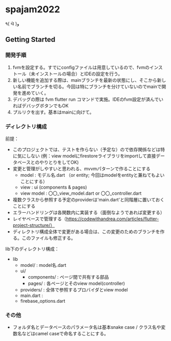 # spajam2022

٩( ᐛ )و

## Getting Started

### 開発手順

1. fvmを設定する。すでにconfigファイルは用意しているので、fvmのインストール（未インストールの場合）とIDEの設定を行う。
2. 新しい機能を追加する際は、mainブランチを最新の状態にし、そこから新しい名前でブランチを切る。今回は特にブランチを分けていないのでmainで開発を進めていく。
3. デバッグの際は fvm flutter run コマンドで実施。IDEのfvm設定が済んでいればデバッグボタンでもOK
4. プルリクを出す。基本はmainに向けて。

### ディレクトリ構成

前提：

- このプロジェクトでは、テストを作らない（予定な）ので依存関係などは特に気にしない
  (例：view modelにfirestoreライブラリをimportして直接データベースとのやりとりをしてOK)
- 変更と管理がしやすいと思われる、mvvmパターンで作ることにする
    - model : モデル名.dart （or entity; 今回はmodelをentityと兼ねてもよいことにする） 
    - view : ui (components & pages)
    - view model : 〇〇_view_model.dart or 〇〇_controller.dart
- 複数クラスから参照する予定のproviderは'main.dart'と同階層に置いておくことにする
- エラーハンドリングは各関数内に実装する（面倒なようであれば変更する）
- レイヤベースで管理する（https://codewithandrea.com/articles/flutter-project-structure/）
- ディレクトリ構成全体で変更がある場合は、この変更のためのブランチを作る。このファイルも修正する。

lib下のディレクトリ構成：

- lib
    - model/ : model名.dart
    - ui/
        - components/ : ページ間で共有する部品
        - pages/ : 各ページとそのview model(controller)
    - providers/ : 全体で参照するプロバイダとview model
    - main.dart :
    - firebase_options.dart

### その他

- フォルダ名とデータベースのパラメータ名は基本snake case / クラス名や変数名などはcamel caseで命名することにする。
